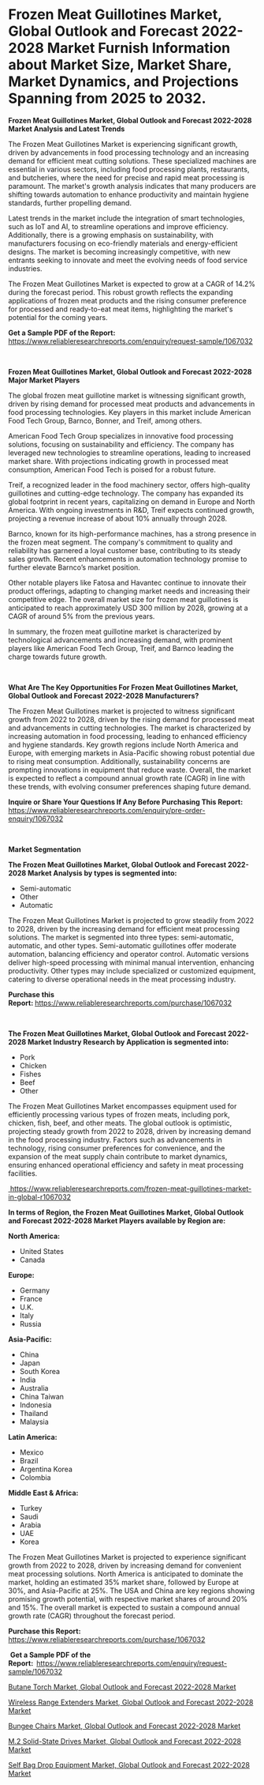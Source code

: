 <p><h1>Frozen Meat Guillotines Market, Global Outlook and Forecast 2022-2028 Market Furnish Information about Market Size, Market Share, Market Dynamics, and Projections Spanning from 2025 to 2032.</h1></p><p><strong>Frozen Meat Guillotines Market, Global Outlook and Forecast 2022-2028 Market Analysis and Latest Trends</strong></p>
<p><p>The Frozen Meat Guillotines Market is experiencing significant growth, driven by advancements in food processing technology and an increasing demand for efficient meat cutting solutions. These specialized machines are essential in various sectors, including food processing plants, restaurants, and butcheries, where the need for precise and rapid meat processing is paramount. The market's growth analysis indicates that many producers are shifting towards automation to enhance productivity and maintain hygiene standards, further propelling demand.</p><p>Latest trends in the market include the integration of smart technologies, such as IoT and AI, to streamline operations and improve efficiency. Additionally, there is a growing emphasis on sustainability, with manufacturers focusing on eco-friendly materials and energy-efficient designs. The market is becoming increasingly competitive, with new entrants seeking to innovate and meet the evolving needs of food service industries.</p><p>The Frozen Meat Guillotines Market is expected to grow at a CAGR of 14.2% during the forecast period. This robust growth reflects the expanding applications of frozen meat products and the rising consumer preference for processed and ready-to-eat meat items, highlighting the market's potential for the coming years.</p></p>
<p><strong>Get a Sample PDF of the Report:&nbsp;</strong> <a href="https://www.reliableresearchreports.com/enquiry/request-sample/1067032?utm_campaign=28&utm_medium=2&utm_source=Github&utm_content=ia&utm_term=21032025&utm_id=frozen-meat-guillotines-market-global-outlook-and-forecast-2022-2028">https://www.reliableresearchreports.com/enquiry/request-sample/1067032</a></p>
<p>&nbsp;</p>
<p><strong>Frozen Meat Guillotines Market, Global Outlook and Forecast 2022-2028 Major Market Players</strong></p>
<p><p>The global frozen meat guillotine market is witnessing significant growth, driven by rising demand for processed meat products and advancements in food processing technologies. Key players in this market include American Food Tech Group, Barnco, Bonner, and Treif, among others. </p><p>American Food Tech Group specializes in innovative food processing solutions, focusing on sustainability and efficiency. The company has leveraged new technologies to streamline operations, leading to increased market share. With projections indicating growth in processed meat consumption, American Food Tech is poised for a robust future.</p><p>Treif, a recognized leader in the food machinery sector, offers high-quality guillotines and cutting-edge technology. The company has expanded its global footprint in recent years, capitalizing on demand in Europe and North America. With ongoing investments in R&D, Treif expects continued growth, projecting a revenue increase of about 10% annually through 2028.</p><p>Barnco, known for its high-performance machines, has a strong presence in the frozen meat segment. The company's commitment to quality and reliability has garnered a loyal customer base, contributing to its steady sales growth. Recent enhancements in automation technology promise to further elevate Barnco’s market position.</p><p>Other notable players like Fatosa and Havantec continue to innovate their product offerings, adapting to changing market needs and increasing their competitive edge. The overall market size for frozen meat guillotines is anticipated to reach approximately USD 300 million by 2028, growing at a CAGR of around 5% from the previous years. </p><p>In summary, the frozen meat guillotine market is characterized by technological advancements and increasing demand, with prominent players like American Food Tech Group, Treif, and Barnco leading the charge towards future growth.</p></p>
<p>&nbsp;</p>
<p><strong>What Are The Key Opportunities For Frozen Meat Guillotines Market, Global Outlook and Forecast 2022-2028 Manufacturers?</strong></p>
<p><p>The Frozen Meat Guillotines market is projected to witness significant growth from 2022 to 2028, driven by the rising demand for processed meat and advancements in cutting technologies. The market is characterized by increasing automation in food processing, leading to enhanced efficiency and hygiene standards. Key growth regions include North America and Europe, with emerging markets in Asia-Pacific showing robust potential due to rising meat consumption. Additionally, sustainability concerns are prompting innovations in equipment that reduce waste. Overall, the market is expected to reflect a compound annual growth rate (CAGR) in line with these trends, with evolving consumer preferences shaping future demand.</p></p>
<p><strong>Inquire or Share Your Questions If Any Before Purchasing This Report:</strong> <a href="https://www.reliableresearchreports.com/enquiry/pre-order-enquiry/1067032?utm_campaign=28&utm_medium=2&utm_source=Github&utm_content=ia&utm_term=21032025&utm_id=frozen-meat-guillotines-market-global-outlook-and-forecast-2022-2028">https://www.reliableresearchreports.com/enquiry/pre-order-enquiry/1067032</a></p>
<p>&nbsp;</p>
<p><strong>Market Segmentation</strong></p>
<p><strong>The Frozen Meat Guillotines Market, Global Outlook and Forecast 2022-2028 Market Analysis by types is segmented into:</strong></p>
<p><ul><li>Semi-automatic</li><li>Other</li><li>Automatic</li></ul></p>
<p><p>The Frozen Meat Guillotines Market is projected to grow steadily from 2022 to 2028, driven by the increasing demand for efficient meat processing solutions. The market is segmented into three types: semi-automatic, automatic, and other types. Semi-automatic guillotines offer moderate automation, balancing efficiency and operator control. Automatic versions deliver high-speed processing with minimal manual intervention, enhancing productivity. Other types may include specialized or customized equipment, catering to diverse operational needs in the meat processing industry.</p></p>
<p><strong>Purchase this Report:&nbsp;</strong><a href="https://www.reliableresearchreports.com/purchase/1067032?utm_campaign=28&utm_medium=2&utm_source=Github&utm_content=ia&utm_term=21032025&utm_id=frozen-meat-guillotines-market-global-outlook-and-forecast-2022-2028">https://www.reliableresearchreports.com/purchase/1067032</a></p>
<p>&nbsp;</p>
<p><strong>The Frozen Meat Guillotines Market, Global Outlook and Forecast 2022-2028 Market Industry Research by Application is segmented into:</strong></p>
<p><ul><li>Pork</li><li>Chicken</li><li>Fishes</li><li>Beef</li><li>Other</li></ul></p>
<p><p>The Frozen Meat Guillotines Market encompasses equipment used for efficiently processing various types of frozen meats, including pork, chicken, fish, beef, and other meats. The global outlook is optimistic, projecting steady growth from 2022 to 2028, driven by increasing demand in the food processing industry. Factors such as advancements in technology, rising consumer preferences for convenience, and the expansion of the meat supply chain contribute to market dynamics, ensuring enhanced operational efficiency and safety in meat processing facilities.</p></p>
<p><a href="https://www.reliableresearchreports.com/frozen-meat-guillotines-market-in-global-r1067032?utm_campaign=28&utm_medium=2&utm_source=Github&utm_content=ia&utm_term=21032025&utm_id=frozen-meat-guillotines-market-global-outlook-and-forecast-2022-2028">&nbsp;https://www.reliableresearchreports.com/frozen-meat-guillotines-market-in-global-r1067032</a></p>
<p><strong>In terms of Region, the Frozen Meat Guillotines Market, Global Outlook and Forecast 2022-2028 Market Players available by Region are:</strong></p>
<p>
    <p> <strong> North America: </strong>
        <ul>
            <li>United States</li>
            <li>Canada</li>
        </ul>
        </p> 
    <p> <strong> Europe: </strong>
        <ul>
            <li>Germany</li>
            <li>France</li>
            <li>U.K.</li>
            <li>Italy</li>
            <li>Russia</li>
        </ul>
        </p> 
    <p> <strong> Asia-Pacific: </strong>
        <ul>
            <li>China</li>
            <li>Japan</li>
            <li>South Korea</li>
            <li>India</li>
            <li>Australia</li>
            <li>China Taiwan</li>
            <li>Indonesia</li>
            <li>Thailand</li>
            <li>Malaysia</li>
        </ul>
        </p> 
    <p> <strong> Latin America: </strong>
        <ul>
            <li>Mexico</li>
            <li>Brazil</li>
            <li>Argentina Korea</li>
            <li>Colombia</li>
        </ul>
        </p> 
    <p> <strong> Middle East & Africa: </strong>
        <ul>
            <li>Turkey</li>
            <li>Saudi</li>
            <li>Arabia</li>
            <li>UAE</li>
            <li>Korea</li>
        </ul>
    </p>
    </p>
<p><p>The Frozen Meat Guillotines Market is projected to experience significant growth from 2022 to 2028, driven by increasing demand for convenient meat processing solutions. North America is anticipated to dominate the market, holding an estimated 35% market share, followed by Europe at 30%, and Asia-Pacific at 25%. The USA and China are key regions showing promising growth potential, with respective market shares of around 20% and 15%. The overall market is expected to sustain a compound annual growth rate (CAGR) throughout the forecast period.</p></p>
<p><strong>Purchase this Report: </strong><a href="https://www.reliableresearchreports.com/purchase/1067032?utm_campaign=28&utm_medium=2&utm_source=Github&utm_content=ia&utm_term=21032025&utm_id=frozen-meat-guillotines-market-global-outlook-and-forecast-2022-2028">https://www.reliableresearchreports.com/purchase/1067032</a></p>
<p>&nbsp;<strong>Get a Sample PDF of the Report:&nbsp;&nbsp;</strong><a href="https://www.reliableresearchreports.com/enquiry/request-sample/1067032?utm_campaign=28&utm_medium=2&utm_source=Github&utm_content=ia&utm_term=21032025&utm_id=frozen-meat-guillotines-market-global-outlook-and-forecast-2022-2028">https://www.reliableresearchreports.com/enquiry/request-sample/1067032</a></p>
<p><strong></strong></p>
<p><p><a href="https://github.com/klindsey95/Market-Research-Report-List-1/blob/main/butane-torch-market-global-outlook-and-forecast-2022-2028-market.md?utm_campaign=28&utm_medium=2&utm_source=Github&utm_content=ia&utm_term=21032025&utm_id=frozen-meat-guillotines-market-global-outlook-and-forecast-2022-2028">Butane Torch Market, Global Outlook and Forecast 2022-2028 Market</a></p><p><a href="https://github.com/boitafbg/Market-Research-Report-List-1/blob/main/wireless-range-extenders-market-global-outlook-and-forecast-2022-2028-market.md?utm_campaign=28&utm_medium=2&utm_source=Github&utm_content=ia&utm_term=21032025&utm_id=frozen-meat-guillotines-market-global-outlook-and-forecast-2022-2028">Wireless Range Extenders Market, Global Outlook and Forecast 2022-2028 Market</a></p><p><a href="https://github.com/santosh758595/Market-Research-Report-List-7/blob/main/bungee-chairs-market-global-outlook-and-forecast-2022-2028-market.md?utm_campaign=28&utm_medium=2&utm_source=Github&utm_content=ia&utm_term=21032025&utm_id=frozen-meat-guillotines-market-global-outlook-and-forecast-2022-2028">Bungee Chairs Market, Global Outlook and Forecast 2022-2028 Market</a></p><p><a href="https://github.com/curinbucan9/Market-Research-Report-List-1/blob/main/m2-solid-state-drives-market-global-outlook-and-forecast-2022-2028-market.md?utm_campaign=28&utm_medium=2&utm_source=Github&utm_content=ia&utm_term=21032025&utm_id=frozen-meat-guillotines-market-global-outlook-and-forecast-2022-2028">M.2 Solid-State Drives Market, Global Outlook and Forecast 2022-2028 Market</a></p><p><a href="https://github.com/delindacallegari68/Market-Research-Report-List-1/blob/main/self-bag-drop-equipment-market-global-outlook-and-forecast-2022-2028-market.md?utm_campaign=28&utm_medium=2&utm_source=Github&utm_content=ia&utm_term=21032025&utm_id=frozen-meat-guillotines-market-global-outlook-and-forecast-2022-2028">Self Bag Drop Equipment Market, Global Outlook and Forecast 2022-2028 Market</a></p></p>